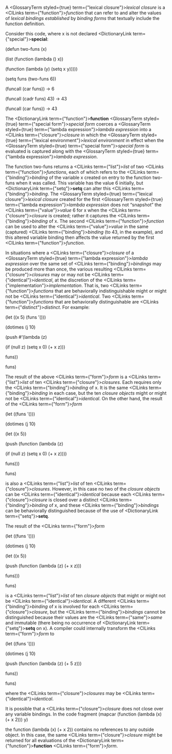  



A <GlossaryTerm styled={true} term={"lexical closure"}><i>lexical closure</i></GlossaryTerm> is a <ClLinks  term={"function"}><i>function</i></ClLinks> that can refer to and alter the values of *lexical bindings established* by *binding forms* that textually include the function definition. 



Consider this code, where x is not declared <DictionaryLink  term={"special"}><b>special</b></DictionaryLink>: 



(defun two-funs (x) 



(list (function (lambda () x)) 



(function (lambda (y) (setq x y))))) 



(setq funs (two-funs 6)) 



(funcall (car funs)) → 6 



(funcall (cadr funs) 43) → 43 



(funcall (car funs)) → 43 



The <DictionaryLink  term={"function"}><b>function</b></DictionaryLink> <GlossaryTerm styled={true} term={"special form"}><i>special form</i></GlossaryTerm> coerces a <GlossaryTerm styled={true} term={"lambda expression"}><i>lambda expression</i></GlossaryTerm> into a <ClLinks  term={"closure"}><i>closure</i></ClLinks> in which the <GlossaryTerm styled={true} term={"lexical environment"}><i>lexical environment</i></GlossaryTerm> in effect when the <GlossaryTerm styled={true} term={"special form"}><i>special form</i></GlossaryTerm> is evaluated is captured along with the <GlossaryTerm styled={true} term={"lambda expression"}><i>lambda expression</i></GlossaryTerm>. 



The function two-funs returns a <ClLinks  term={"list"}><i>list</i></ClLinks> of two <ClLinks  term={"function"}><i>functions</i></ClLinks>, each of which refers to the <ClLinks  term={"binding"}><i>binding</i></ClLinks> of the variable x created on entry to the function two-funs when it was called. This variable has the value 6 initially, but <DictionaryLink  term={"setq"}><b>setq</b></DictionaryLink> can alter this <ClLinks  term={"binding"}><i>binding</i></ClLinks>. The <GlossaryTerm styled={true} term={"lexical closure"}><i>lexical closure</i></GlossaryTerm> created for the first <GlossaryTerm styled={true} term={"lambda expression"}><i>lambda expression</i></GlossaryTerm> does not “snapshot” the <ClLinks  term={"value"}><i>value</i></ClLinks> 6 for x when the <ClLinks  term={"closure"}><i>closure</i></ClLinks> is created; rather it captures the <ClLinks  term={"binding"}><i>binding</i></ClLinks> of x. The second <ClLinks  term={"function"}><i>function</i></ClLinks> can be used to alter the <ClLinks  term={"value"}><i>value</i></ClLinks> in the same (captured) <ClLinks  term={"binding"}><i>binding</i></ClLinks> (to 43, in the example), and this altered variable binding then affects the value returned by the first <ClLinks  term={"function"}><i>function</i></ClLinks>.  







In situations where a <ClLinks  term={"closure"}><i>closure</i></ClLinks> of a <GlossaryTerm styled={true} term={"lambda expression"}><i>lambda expression</i></GlossaryTerm> over the same set of <ClLinks  term={"binding"}><i>bindings</i></ClLinks> may be produced more than once, the various resulting <ClLinks  term={"closure"}><i>closures</i></ClLinks> may or may not be <ClLinks  term={"identical"}><i>identical</i></ClLinks>, at the discretion of the <ClLinks  term={"implementation"}><i>implementation</i></ClLinks>. That is, two <ClLinks  term={"function"}><i>functions</i></ClLinks> that are behaviorally indistinguishable might or might not be <ClLinks  term={"identical"}><i>identical</i></ClLinks>. Two <ClLinks  term={"function"}><i>functions</i></ClLinks> that are behaviorally distinguishable are <ClLinks  term={"distinct"}><i>distinct</i></ClLinks>. For example: 



(let ((x 5) (funs ’())) 



(dotimes (j 10) 



(push #’(lambda (z) 



(if (null z) (setq x 0) (+ x z))) 



funs)) 



funs) 



The result of the above <ClLinks  term={"form"}><i>form</i></ClLinks> is a <ClLinks  term={"list"}><i>list</i></ClLinks> of ten <ClLinks  term={"closure"}><i>closures</i></ClLinks>. Each requires only the <ClLinks  term={"binding"}><i>binding</i></ClLinks> of x. It is the same <ClLinks  term={"binding"}><i>binding</i></ClLinks> in each case, but the ten *closure objects* might or might not be <ClLinks  term={"identical"}><i>identical</i></ClLinks>. On the other hand, the result of the <ClLinks  term={"form"}><i>form</i></ClLinks> 



(let ((funs ’())) 



(dotimes (j 10) 



(let ((x 5)) 



(push (function (lambda (z) 



(if (null z) (setq x 0) (+ x z)))) 



funs))) 



funs) 



is also a <ClLinks  term={"list"}><i>list</i></ClLinks> of ten <ClLinks  term={"closure"}><i>closures</i></ClLinks>. However, in this case no two of the *closure objects* can be <ClLinks  term={"identical"}><i>identical</i></ClLinks> because each <ClLinks  term={"closure"}><i>closure</i></ClLinks> is closed over a distinct <ClLinks  term={"binding"}><i>binding</i></ClLinks> of x, and these <ClLinks  term={"binding"}><i>bindings</i></ClLinks> can be behaviorally distinguished because of the use of <DictionaryLink  term={"setq"}><b>setq</b></DictionaryLink>. 



The result of the <ClLinks  term={"form"}><i>form</i></ClLinks> 



(let ((funs ’())) 



(dotimes (j 10) 



(let ((x 5)) 



(push (function (lambda (z) (+ x z))) 



funs))) 



funs) 



is a <ClLinks  term={"list"}><i>list</i></ClLinks> of ten *closure objects* that might or might not be <ClLinks  term={"identical"}><i>identical</i></ClLinks>. A different <ClLinks  term={"binding"}><i>binding</i></ClLinks> of x is involved for each <ClLinks  term={"closure"}><i>closure</i></ClLinks>, but the <ClLinks  term={"binding"}><i>bindings</i></ClLinks> cannot be distinguished because their values are the <ClLinks  term={"same"}><i>same</i></ClLinks> and immutable (there being no occurrence of <DictionaryLink  term={"setq"}><b>setq</b></DictionaryLink> on x). A compiler could internally transform the <ClLinks  term={"form"}><i>form</i></ClLinks> to 



(let ((funs ’())) 



(dotimes (j 10) 



(push (function (lambda (z) (+ 5 z))) 



funs)) 



funs)  







where the <ClLinks  term={"closure"}><i>closures</i></ClLinks> may be <ClLinks  term={"identical"}><i>identical</i></ClLinks>. 



It is possible that a <ClLinks  term={"closure"}><i>closure</i></ClLinks> does not close over any variable bindings. In the code fragment (mapcar (function (lambda (x) (+ x 2))) y) 



the function (lambda (x) (+ x 2)) contains no references to any outside object. In this case, the same <ClLinks  term={"closure"}><i>closure</i></ClLinks> might be returned for all evaluations of the <DictionaryLink  term={"function"}><b>function</b></DictionaryLink> <ClLinks  term={"form"}><i>form</i></ClLinks>. 



